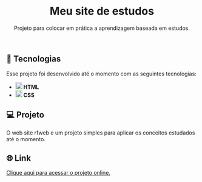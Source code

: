 <h1 align="center"> Meu site de estudos </h1>

<p align="center">
  Projeto para colocar em prática a aprendizagem baseada em estudos.
</p>

<br>

## 🚀 Tecnologias

Esse projeto foi desenvolvido até o momento com as seguintes tecnologias:

- <strong>
    <img src="https://img.icons8.com/color/344/html-5--v1.png" alt="Ícone do HTML5" style="width: 18px;" /> 
      HTML
  </strong>
- <strong>
    <img src="https://img.icons8.com/color/344/css3.png" alt="Ícone do CSS3" style="width: 18px;" /> 
      CSS
  </strong>

## 💻 Projeto

O web site rfweb e um projeto simples para aplicar os conceitos estudados até o momento.

## 🌐 Link 

<a href="https://rfweb.com.br/app/new-site-rfweb/" target="_blank">Clique aqui para acessar o projeto online.</a>